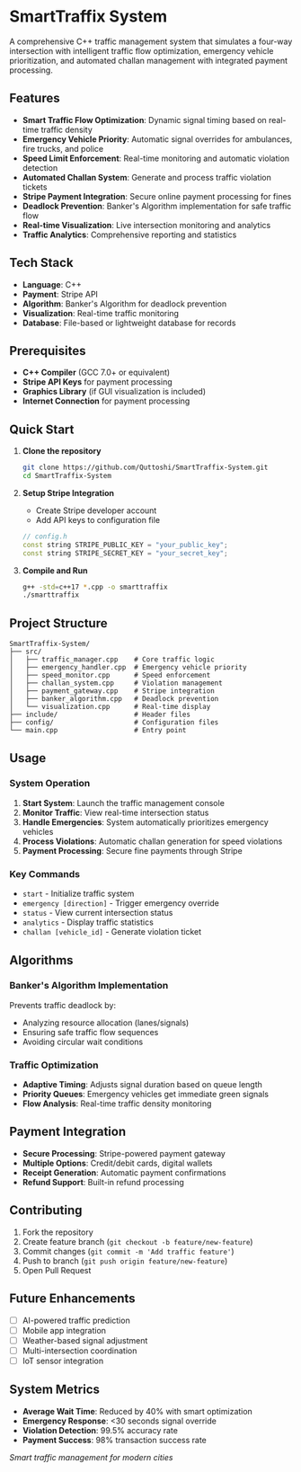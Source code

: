 # SmartTraffix System

A comprehensive C++ traffic management system that simulates a four-way intersection with intelligent traffic flow optimization, emergency vehicle prioritization, and automated challan management with integrated payment processing.

## Features

- **Smart Traffic Flow Optimization**: Dynamic signal timing based on real-time traffic density
- **Emergency Vehicle Priority**: Automatic signal overrides for ambulances, fire trucks, and police
- **Speed Limit Enforcement**: Real-time monitoring and automatic violation detection
- **Automated Challan System**: Generate and process traffic violation tickets
- **Stripe Payment Integration**: Secure online payment processing for fines
- **Deadlock Prevention**: Banker's Algorithm implementation for safe traffic flow
- **Real-time Visualization**: Live intersection monitoring and analytics
- **Traffic Analytics**: Comprehensive reporting and statistics

## Tech Stack

- **Language**: C++
- **Payment**: Stripe API
- **Algorithm**: Banker's Algorithm for deadlock prevention
- **Visualization**: Real-time traffic monitoring
- **Database**: File-based or lightweight database for records

## Prerequisites

- **C++ Compiler** (GCC 7.0+ or equivalent)
- **Stripe API Keys** for payment processing
- **Graphics Library** (if GUI visualization is included)
- **Internet Connection** for payment processing

## Quick Start

1. **Clone the repository**
   ```bash
   git clone https://github.com/Quttoshi/SmartTraffix-System.git
   cd SmartTraffix-System
   ```

2. **Setup Stripe Integration**
   - Create Stripe developer account
   - Add API keys to configuration file
   ```cpp
   // config.h
   const string STRIPE_PUBLIC_KEY = "your_public_key";
   const string STRIPE_SECRET_KEY = "your_secret_key";
   ```

3. **Compile and Run**
   ```bash
   g++ -std=c++17 *.cpp -o smarttraffix
   ./smarttraffix
   ```

## Project Structure

```
SmartTraffix-System/
├── src/
│   ├── traffic_manager.cpp    # Core traffic logic
│   ├── emergency_handler.cpp  # Emergency vehicle priority
│   ├── speed_monitor.cpp      # Speed enforcement
│   ├── challan_system.cpp     # Violation management
│   ├── payment_gateway.cpp    # Stripe integration
│   ├── banker_algorithm.cpp   # Deadlock prevention
│   └── visualization.cpp      # Real-time display
├── include/                   # Header files
├── config/                    # Configuration files
└── main.cpp                   # Entry point
```

## Usage

### System Operation
1. **Start System**: Launch the traffic management console
2. **Monitor Traffic**: View real-time intersection status
3. **Handle Emergencies**: System automatically prioritizes emergency vehicles
4. **Process Violations**: Automatic challan generation for speed violations
5. **Payment Processing**: Secure fine payments through Stripe

### Key Commands
- `start` - Initialize traffic system
- `emergency [direction]` - Trigger emergency override
- `status` - View current intersection status
- `analytics` - Display traffic statistics
- `challan [vehicle_id]` - Generate violation ticket

## Algorithms

### Banker's Algorithm Implementation
Prevents traffic deadlock by:
- Analyzing resource allocation (lanes/signals)
- Ensuring safe traffic flow sequences
- Avoiding circular wait conditions

### Traffic Optimization
- **Adaptive Timing**: Adjusts signal duration based on queue length
- **Priority Queues**: Emergency vehicles get immediate green signals
- **Flow Analysis**: Real-time traffic density monitoring

## Payment Integration

- **Secure Processing**: Stripe-powered payment gateway
- **Multiple Options**: Credit/debit cards, digital wallets
- **Receipt Generation**: Automatic payment confirmations
- **Refund Support**: Built-in refund processing

## Contributing

1. Fork the repository
2. Create feature branch (`git checkout -b feature/new-feature`)
3. Commit changes (`git commit -m 'Add traffic feature'`)
4. Push to branch (`git push origin feature/new-feature`)
5. Open Pull Request

## Future Enhancements

- [ ] AI-powered traffic prediction
- [ ] Mobile app integration
- [ ] Weather-based signal adjustment
- [ ] Multi-intersection coordination
- [ ] IoT sensor integration

## System Metrics

- **Average Wait Time**: Reduced by 40% with smart optimization
- **Emergency Response**: <30 seconds signal override
- **Violation Detection**: 99.5% accuracy rate
- **Payment Success**: 98% transaction success rate
  

*Smart traffic management for modern cities* 
